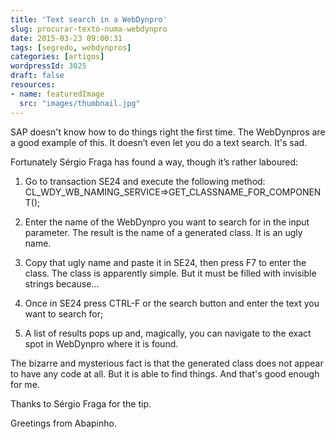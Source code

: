```yaml
---
title: 'Text search in a WebDynpro'
slug: procurar-texto-numa-webdynpro
date: 2015-03-23 09:00:31
tags: [segredo, webdynpros]
categories: [artigos]
wordpressId: 3025
draft: false
resources:
- name: featuredImage
  src: "images/thumbnail.jpg"
---
```

SAP doesn't know how to do things right the first time. The WebDynpros are a good example of this. It doesn’t even let you do a text search. It's sad.

Fortunately Sérgio Fraga has found a way, though it’s rather laboured:

<!--more-->

  1. Go to transaction SE24 and execute the following method:
CL_WDY_WB_NAMING_SERVICE=>GET_CLASSNAME_FOR_COMPONENT();

  2. Enter the name of the WebDynpro you want to search for in the input parameter. The result is the name of a generated class. It is an ugly name.

  3. Copy that ugly name and paste it in SE24, then press F7 to enter the class. The class is apparently simple. But it must be filled with invisible strings because...

  4. Once in SE24 press CTRL-F or the search button and enter the text you want to search for;

  5. A list of results pops up and, magically, you can navigate to the exact spot in WebDynpro where it is found.

The bizarre and mysterious fact is that the generated class does not appear to have any code at all. But it is able to find things. And that's good enough for me.

Thanks to Sérgio Fraga for the tip.

Greetings from Abapinho.
